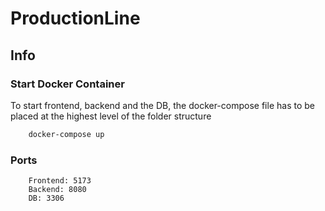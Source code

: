 # ProductionLine

## Info

### Start Docker Container

To start frontend, backend and the DB, the docker-compose file has to be placed at the highest level of the folder structure <br>

```bash
    docker-compose up
```

### Ports

```text
    Frontend: 5173
    Backend: 8080
    DB: 3306
```
